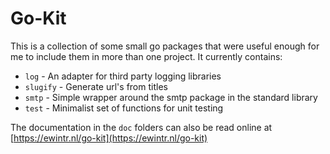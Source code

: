 # Go-Kit 

This is a collection of some small go packages that were useful enough for me to include them in more than one project. It currently contains:

* `log` - An adapter for third party logging libraries
* `slugify` - Generate url's from titles
* `smtp` - Simple wrapper around the smtp package in the standard library
* `test` - Minimalist set of functions for unit testing

The documentation in the `doc` folders can also be read online at [https://ewintr.nl/go-kit](https://ewintr.nl/go-kit)

